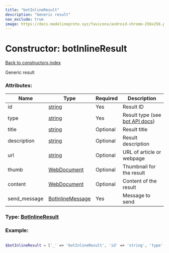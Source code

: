 ```yaml
---
title: "botInlineResult"
description: "Generic result"
nav_exclude: true
image: https://docs.madelineproto.xyz/favicons/android-chrome-256x256.png
---
```

# Constructor: botInlineResult  
[Back to constructors index](/API_docs/constructors/index.html)



Generic result

### Attributes:

| Name     |    Type       | Required | Description |
|----------|---------------|----------|-------------|
|id|[string](/API_docs/types/string.html) | Yes|Result ID|
|type|[string](/API_docs/types/string.html) | Yes|Result type (see [bot API docs](https://core.telegram.org/bots/api#inlinequeryresult))|
|title|[string](/API_docs/types/string.html) | Optional|Result title|
|description|[string](/API_docs/types/string.html) | Optional|Result description|
|url|[string](/API_docs/types/string.html) | Optional|URL of article or webpage|
|thumb|[WebDocument](/API_docs/types/WebDocument.html) | Optional|Thumbnail for the result|
|content|[WebDocument](/API_docs/types/WebDocument.html) | Optional|Content of the result|
|send\_message|[BotInlineMessage](/API_docs/types/BotInlineMessage.html) | Yes|Message to send|



### Type: [BotInlineResult](/API_docs/types/BotInlineResult.html)


### Example:

```php

$botInlineResult = ['_' => 'botInlineResult', 'id' => 'string', 'type' => 'string', 'title' => 'string', 'description' => 'string', 'url' => 'string', 'thumb' => WebDocument, 'content' => WebDocument, 'send_message' => BotInlineMessage];
```  
